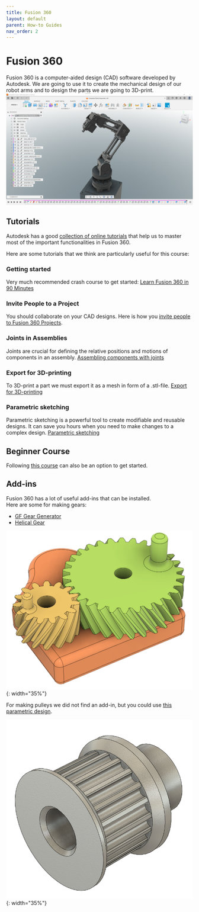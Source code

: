 ```yaml
---
title: Fusion 360
layout: default
parent: How-to Guides
nav_order: 2
---
```


# Fusion 360 
Fusion 360 is a computer-aided design (CAD) software developed by Autodesk. We are going to use it to create the mechanical design of our robot arms and to design the parts we are going to 3D-print.
![Fusion 360](../../assets/images/fusion360.png)
## Tutorials
Autodesk has a good [collection of online tutorials](https://www.autodesk.com/certification/learn/catalog/product/Fusion%20360) that help us to master most of the important functionalities in Fusion 360.

Here are some tutorials that we think are particularly useful for this course:

### Getting started
Very much recommended crash course to get started: [Learn Fusion 360 in 90 Minutes](https://www.autodesk.com/certification/learn/course/learn-fusion-360-in-90-minutes)

### Invite People to a Project
You should collaborate on your CAD designs. Here is how you [invite people to Fusion 360 Projects](https://help.autodesk.com/view/fusion360/ENU/?guid=GUID-0A59E67F-DC97-4256-A011-6E0A11FB22CF).

### Joints in Assemblies
Joints are crucial for defining the relative positions and motions of components in an assembly. [Assembling components with joints](https://www.autodesk.com/certification/learn/module/assembling-components-with-joints)

### Export for 3D-printing
To 3D-print a part we must export it as a mesh in form of a .stl-file. [Export for 3D-printing](https://www.autodesk.com/certification/learn/module/exporting-for-3d-printing)

### Parametric sketching
Parametric sketching is a powerful tool to create modifiable and reusable designs. It can save you hours when you need to make changes to a complex design. [Parametric sketching](https://www.autodesk.com/certification/learn/module/fusion360-intro-to-3d-modeling-associate-parametric-modeling-in-fusion-360:-sketching)

## Beginner Course
Following [this course](https://help.autodesk.com/view/fusion360/ENU/courses/) can also be an option to get started.

## Add-ins
Fusion 360 has a lot of useful add-ins that can be installed.  
Here are some for making gears:

- [GF Gear Generator](https://apps.autodesk.com/FUSION/en/Detail/Index?id=1236778940008086660&appLang=en&os=Win64)
- [Helical Gear](https://apps.autodesk.com/FUSION/en/Detail/Index?id=9029586664984391977&os=Win64&appLang=en)

![Gear](../../assets/images/gear_example.png){: width="35%"}

For making pulleys we did not find an add-in, but you could use [this parametric design](https://grabcad.com/library/parametric-gt2-pulley-1).

![Pulley](../../assets/images/pulley_example.png){: width="35%"}